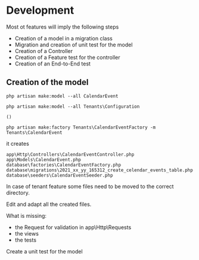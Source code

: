 # Development

Most ot features will imply the following steps

* Creation of a model in a migration class
* Migration and creation of unit test for the model
* Creation of a Controller
* Creation of a Feature test for the controller
* Creation of an End-to-End test

## Creation of the model

    php artisan make:model --all CalendarEvent
    
    php artisan make:model --all Tenants\Configuration
    
    ()
    
    php artisan make:factory Tenants\CalendarEventFactory -m Tenants\CalendarEvent
    
it creates

    app\Http\Controllers\CalendarEventController.php
    app\Models\CalendarEvent.php
    database\factories\CalendarEventFactory.php
    database\migrations\2021_xx_yy_165312_create_celendar_events_table.php
    database\seeders\CalendarEventSeeder.php

In case of tenant feature some files need to be moved to the correct directory.

Edit and adapt all the created files.
    
What is missing:

* the Request for validation in app\Http\Requests
* the views
* the tests

Create a unit test for the model


### The migration

It can use any of the column types defined [here](https://laravel.com/docs/8.x/migrations#creating-columns)

Modifiers list can be found on the same page. The main ones are:
* ->comment('my comment')
* ->default($value)
* ->nullable($value = true)

to migrate a tenant database

see [Databases with tenants](databases_with_tenants.md)


### Create form

* Create a view
* Create a Request

    php artisan make:request Tenants\CalendarEventRequest

# How to

Some examples of workflow

## How to rename a filed in a database (refactoring)

### update the migration
### Migrate the database

migrate the tenant database

Note that the connection does not matter.
    php artisan tenants:migrate-fresh
    php artisan tenants:migrate-fresh --tenants=test
    php artisan tenants:migrate-fresh --tenants=abbeville
    
    php artisan tenants:seed --tenants=abbeville --class="Database\Seeders\RoleSeeder"
    
to migrate and seed
     

Several options: 
1. make the refactoring and run the tests, then fix the tests
1. just change the model, then run the test and fix them

### Example renaming category into description in calendar_events
* Change the migration
* migrate the database
* run the tests
* search fo the previous column name and replace it
* Including texts in language files